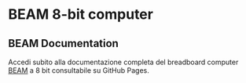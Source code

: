 # BEAM 8-bit computer

## BEAM Documentation

Accedi subito alla documentazione completa del breadboard computer [BEAM](https://andreamazzai.github.io/beam/) a 8 bit consultabile su GitHub Pages.

